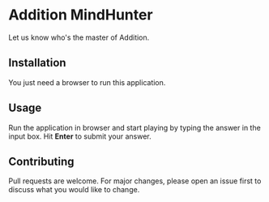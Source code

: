# Addition MindHunter

Let us know who's the master of Addition.

## Installation
You just need a browser to run this application.

## Usage
Run the application in browser and start playing by typing the answer in the input box. Hit **Enter** to submit your answer.

## Contributing
Pull requests are welcome. For major changes, please open an issue first to discuss what you would like to change.

